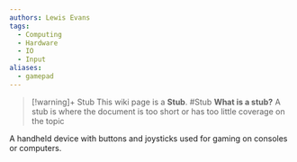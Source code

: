```yaml
---
authors: Lewis Evans
tags:
  - Computing
  - Hardware
  - IO
  - Input
aliases:
  - gamepad
---
```

> [!warning]+ Stub
> This wiki page is a **Stub**.
> #Stub 
> **What is a stub?**
> A stub is where the document is too short or has too little coverage on the topic

A handheld device with buttons and joysticks used for gaming on consoles or computers.